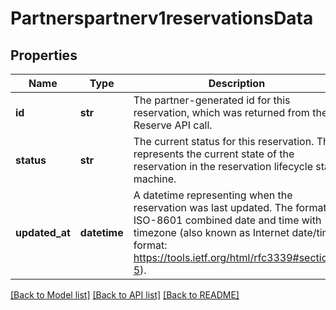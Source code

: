 # Partnerspartnerv1reservationsData

## Properties
Name | Type | Description | Notes
------------ | ------------- | ------------- | -------------
**id** | **str** | The partner-generated id for this reservation, which was returned from the Reserve API call. | 
**status** | **str** | The current status for this reservation. This represents the current state of the reservation in the reservation lifecycle state machine.  | 
**updated_at** | **datetime** | A datetime representing when the reservation was last updated. The format is ISO-8601 combined date and time with timezone (also known as Internet date/time format: https://tools.ietf.org/html/rfc3339#section-5).  | 

[[Back to Model list]](../README.md#documentation-for-models) [[Back to API list]](../README.md#documentation-for-api-endpoints) [[Back to README]](../README.md)

